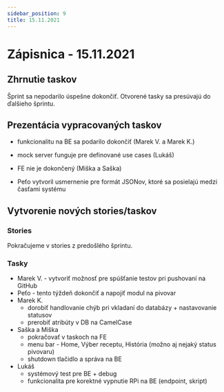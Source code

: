 ```yaml
---
sidebar_position: 9
title: 15.11.2021
---
```


# Zápisnica - 15.11.2021

## Zhrnutie taskov

Šprint sa nepodarilo úspešne dokončiť. Otvorené tasky sa presúvajú do ďalšieho šprintu.

## Prezentácia vypracovaných taskov

* funkcionalitu na BE sa podarilo dokončiť (Marek V. a Marek K.)
* mock server funguje pre definované use cases (Lukáš)
* FE nie je dokončený (Miška a Saška)

* Peťo vytvoril usmernenie pre formát JSONov, ktoré sa posielajú medzi časťami systému

## Vytvorenie nových stories/taskov

### Stories

Pokračujeme v stories z predošlého šprintu.

### Tasky

* Marek V. - vytvoriť možnosť pre spúšťanie testov pri pushovaní na GitHub
* Peťo - tento týždeň dokončiť a napojiť modul na pivovar
* Marek K.
  * dorobiť handlovanie chýb pri vkladaní do databázy + nastavovanie statusov
  * prerobiť atribúty v DB na CamelCase
* Saška a Miška
  * pokračovať v taskoch na FE
  * menu bar - Home, Výber receptu, História (možno aj nejaký status pivovaru)
  * shutdown tlačidlo a správa na BE
* Lukáš
  * systémový test pre BE + debug
  * funkcionalita pre korektné vypnutie RPi na BE (endpoint, skript)




